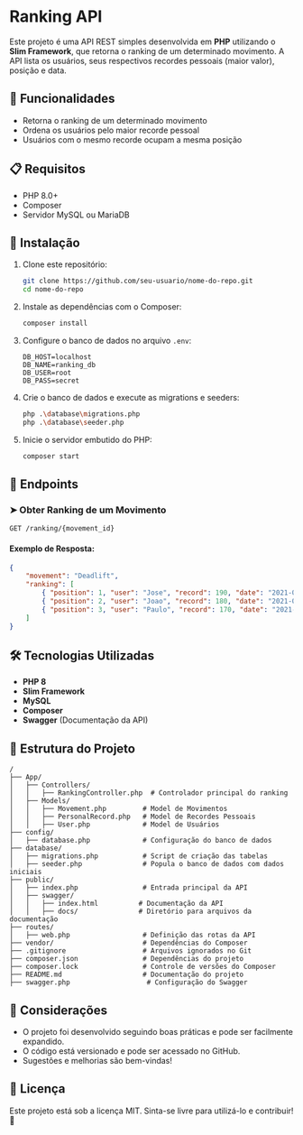 # Ranking API

Este projeto é uma API REST simples desenvolvida em **PHP** utilizando o **Slim Framework**, que retorna o ranking de um determinado movimento. A API lista os usuários, seus respectivos recordes pessoais (maior valor), posição e data.

## 📌 Funcionalidades
- Retorna o ranking de um determinado movimento
- Ordena os usuários pelo maior recorde pessoal
- Usuários com o mesmo recorde ocupam a mesma posição

## 📋 Requisitos
- PHP 8.0+
- Composer
- Servidor MySQL ou MariaDB

## 🚀 Instalação

1. Clone este repositório:
   ```sh
   git clone https://github.com/seu-usuario/nome-do-repo.git
   cd nome-do-repo
   ```

2. Instale as dependências com o Composer:
   ```sh
   composer install
   ```

3. Configure o banco de dados no arquivo `.env`:
   ```env
   DB_HOST=localhost
   DB_NAME=ranking_db
   DB_USER=root
   DB_PASS=secret
   ```

4. Crie o banco de dados e execute as migrations e seeders:
   ```sh
   php .\database\migrations.php
   php .\database\seeder.php
   ```

5. Inicie o servidor embutido do PHP:
   ```sh
   composer start
   ```

## 📡 Endpoints

### ➤ Obter Ranking de um Movimento
`GET /ranking/{movement_id}`

#### Exemplo de Resposta:
```json
{
    "movement": "Deadlift",
    "ranking": [
        { "position": 1, "user": "Jose", "record": 190, "date": "2021-01-06" },
        { "position": 2, "user": "Joao", "record": 180, "date": "2021-01-02" },
        { "position": 3, "user": "Paulo", "record": 170, "date": "2021-01-01" }
    ]
}
```

## 🛠 Tecnologias Utilizadas
- **PHP 8**
- **Slim Framework**
- **MySQL**
- **Composer**
- **Swagger** (Documentação da API)

## 📜 Estrutura do Projeto
```
/
├── App/
│   ├── Controllers/
│   │   ├── RankingController.php  # Controlador principal do ranking
│   ├── Models/
│   │   ├── Movement.php         # Model de Movimentos
│   │   ├── PersonalRecord.php   # Model de Recordes Pessoais
│   │   ├── User.php             # Model de Usuários
├── config/
│   ├── database.php             # Configuração do banco de dados
├── database/
│   ├── migrations.php           # Script de criação das tabelas
│   ├── seeder.php               # Popula o banco de dados com dados iniciais
├── public/
│   ├── index.php                # Entrada principal da API
│   ├── swagger/
│   │   ├── index.html          # Documentação da API
│   │   ├── docs/               # Diretório para arquivos da documentação
├── routes/
│   ├── web.php                  # Definição das rotas da API
├── vendor/                      # Dependências do Composer
├── .gitignore                   # Arquivos ignorados no Git
├── composer.json                # Dependências do projeto
├── composer.lock                # Controle de versões do Composer
├── README.md                    # Documentação do projeto
├── swagger.php                   # Configuração do Swagger
```

## 📝 Considerações
- O projeto foi desenvolvido seguindo boas práticas e pode ser facilmente expandido.
- O código está versionado e pode ser acessado no GitHub.
- Sugestões e melhorias são bem-vindas!

## 📄 Licença
Este projeto está sob a licença MIT. Sinta-se livre para utilizá-lo e contribuir! 🎉

